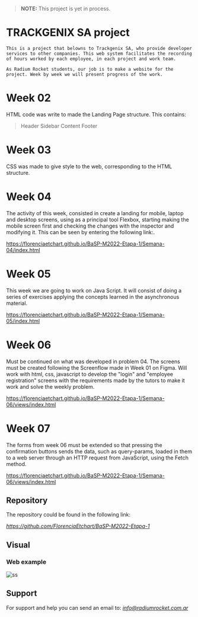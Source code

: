 > **NOTE:**
>This project is yet in process.

# TRACKGENIX SA project

```
This is a project that belowns to Trackgenix SA, who provide developer services to other companies. This web system facilitates the recording of hours worked by each employee, in each project and work team. 
```

``
As Radium Rocket students, our job is to make a website for the project.
Week by week we will present progress of the work.
``

# Week 02 #

HTML code was write to made the Landing Page structure.
This contains:
> Header
> Sidebar
> Content
> Footer 

# Week 03 #

CSS was made to give style to the web, corresponding to the HTML structure.

# Week 04 #

The activity of this week, consisted in create a landing for mobile, laptop and desktop screens, using as a principal  tool Flexbox, starting making the mobile screen first and checking the changes with the inspector and modifying it.
This can be seen by entering the following link:.   

https://florenciaetchart.github.io/BaSP-M2022-Etapa-1/Semana-04/index.html

# Week 05 #

This week we are going to work on Java Script. It will consist of doing a series of exercises applying the concepts learned in the asynchronous material.

https://florenciaetchart.github.io/BaSP-M2022-Etapa-1/Semana-05/index.html

# Week 06 #

Must be continued on what was developed in problem 04. The screens must be created following the Screenflow made in Week 01 on Figma.
Will work with html, css, javascript to develop the "login" and "employee registration" screens with the requirements made by the tutors to make it work and solve the weekly problem.

https://florenciaetchart.github.io/BaSP-M2022-Etapa-1/Semana-06/views/index.html

# Week 07 #

The forms from week 06 must be extended so that pressing the confirmation buttons sends the data, such as query-params, loaded in them to a web server through an HTTP request from JavaScript, using the Fetch method.


https://florenciaetchart.github.io/BaSP-M2022-Etapa-1/Semana-06/views/index.html


## Repository ##

The repository could be found in the following link:

*https://github.com/FlorenciaEtchart/BaSP-M2022-Etapa-1*

## Visual ##
### Web example ###

![ss](https://user-images.githubusercontent.com/101225485/160520166-11756b81-dd2f-40f8-8775-698a42ccdc1a.png)

## Support ##
For support and help you can send an email to:
*info@radiumrocket.com.ar*






